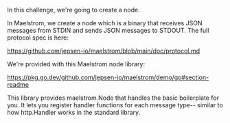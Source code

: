 In this challenge, we're going to create a node. 

In Maelstrom, we create a node which is a binary that receives JSON messages from STDIN and sends JSON messages to STDOUT. The full protocol spec is here:

https://github.com/jepsen-io/maelstrom/blob/main/doc/protocol.md

We're provided with this Maelstrom node library:

https://pkg.go.dev/github.com/jepsen-io/maelstrom/demo/go#section-readme

This library provides maelstrom.Node that handles the basic boilerplate for you. It lets you register handler functions for each message type-- similar to how http.Handler works in the standard library.

